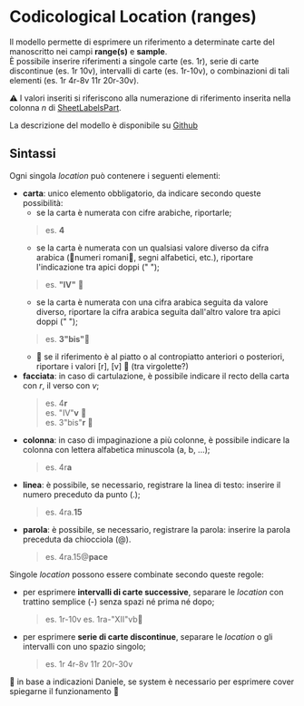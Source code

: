 # Codicological Location (ranges)

Il modello permette di esprimere un riferimento a determinate carte del manoscritto nei campi **range(s)** e **sample**.  
È possibile inserire riferimenti a singole carte (es. 1r), serie di carte discontinue (es. 1r 10v), intervalli di carte (es. 1r-10v), o combinazioni di tali elementi (es. 1r 4r-8v 11r 20r-30v).  

⚠️ I valori inseriti si riferiscono alla numerazione di riferimento inserita nella colonna _n_ di [SheetLabelsPart](Sheet_Labels_Part.md).  

La descrizione del modello è disponibile su [Github](https://github.com/vedph/cadmus-bricks-shell/blob/master/projects/myrmidon/cadmus-cod-location/README.md)  

## Sintassi
Ogni singola _location_ può contenere i seguenti elementi:
* **carta**: unico elemento obbligatorio, da indicare secondo queste possibilità:
  * se la carta è numerata con cifre arabiche, riportarle;
  > es. **4**
  * se la carta è numerata con un qualsiasi valore diverso da cifra arabica (🚧numeri romani🚧, segni alfabetici, etc.), riportare l'indicazione tra apici doppi (" ");
  > es. **"IV"** 🚧
  * se la carta è numerata con una cifra arabica seguita da valore diverso, riportare la cifra arabica seguita dall'altro valore tra apici doppi (" ");
  > es. **3"bis"**🚧
  * 🚧 se il riferimento è al piatto o al contropiatto anteriori o posteriori, riportare i valori [r], [v] 🚧 (tra virgolette?)  
* **facciata**: in caso di cartulazione, è possibile indicare il recto della carta con _r_, il verso con _v_;
  > es. 4**r**  
  > es. "IV"**v** 🚧  
  > es. 3"bis"**r** 🚧  
* **colonna**: in caso di impaginazione a più colonne, è possibile indicare la colonna con lettera alfabetica minuscola (a, b, ...);
  > es. 4r**a**  
* **linea**: è possibile, se necessario, registrare la linea di testo: inserire il numero preceduto da punto (.); 
  > es. 4ra.**15**  
* **parola**: è possibile, se necessario, registrare la parola: inserire la parola preceduta da chiocciola (@).  
  > es. 4ra.15@**pace**  

Singole _location_ possono essere combinate secondo queste regole:
* per esprimere **intervalli di carte successive**, separare le _location_ con trattino semplice (-) senza spazi né prima né dopo;  
  > es. 1r-10v
  > es. 1ra-"XII"vb🚧  
* per esprimere **serie di carte discontinue**, separare le _location_ o gli intervalli con uno spazio singolo; 
  > es. 1r 4r-8v 11r 20r-30v


🚧 in base a indicazioni Daniele, se system è necessario per esprimere cover spiegarne il funzionamento 🚧
